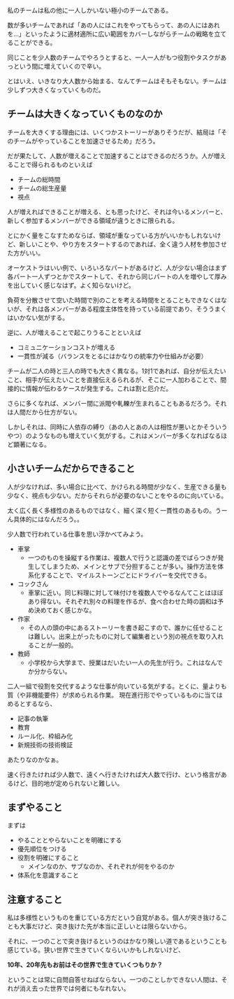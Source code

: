 私のチームは私の他に一人しかいない極小のチームである。

数が多いチームであれば「あの人にはこれをやってもらって、あの人にはあれを…」といったように適材適所に広い範囲をカバーしながらチームの戦略を立てることができる。

同じことを少人数のチームでやろうとすると、一人一人がもつ役割やタスクがあっという間に増えていくので辛い。

とはいえ、いきなり大人数から始まる、なんてチームはそもそもない。チームは少しずつ大きくなっていくものだ。

## チームは大きくなっていくものなのか

チームを大きくする理由には、いくつかストーリーがありそうだが、結局は「そのチームがやっていることを加速させるため」だろう。

だが果たして、人数が増えることで加速することはできるのだろうか。人が増えることで得られるものといえば

*   チームの総時間
*   チームの総生産量
*   視点

人が増えればできることが増える、とも思ったけど、それは今いるメンバーと、新しく参加するメンバーができる領域が違うときに限られる。

とにかく量をこなすためならば、領域が重なっている方がいいかもしれないけど、新しいことや、やり方をスタートするのであれば、全く違う人材を参加させた方がいい。

オーケストラはいい例で、いろいろなパートがあるけど、人が少ない場合はまず各パート一人ずつとかでスタートして、それから同じパートの人を増やして厚みを出していく感じなはず。よく知らないけど。

負荷を分散させて空いた時間で別のことを考える時間をとることもできなくはないが、それは各メンバーがある程度主体性を持っている前提であり、そううまくはいかない気がする。

逆に、人が増えることで起こりうることといえば

*   コミュニケーションコストが増える
*   一貫性が減る（バランスをとるにはかなりの統率力や仕組みが必要）

チームが二人の時と三人の時でも大きく異なる。1対1であれば、自分が伝えたいこと、相手が伝えたいことを直接伝えるられるが、そこに一人加わることで、間接的に情報が伝わるケースが発生する。これは割と厄介だ。

さらに多くなれば、メンバー間に派閥や軋轢が生まれることもあるだろう。それは人間だから仕方がない。

しかしそれは、同時に人依存の縛り（あの人とあの人は相性が悪いとかそういうやつ）のようなものも増えていく気がする。これはメンバーが多くなればなるほど顕著になる。

## 小さいチームだからできること

人が少なければ、多い場合に比べて、かけられる時間が少なく、生産できる量も少なく、視点も少ない。だからそれらが必要のないことをやるのに向いている。

太く広く長く多様性のあるものではなく、細く深く短く一貫性のあるもの。うーん具体的にはなんだろう。。

少人数で行われている仕事を思い浮かべてみよう。

*   車掌
    *   一つのものを操縦する作業は、複数人で行うと認識の差でばらつきが発生してしまうため、メインとサブで分担することが多い。操作方法を体系化することで、マイルストーンごとにドライバーを交代できる。
*   コックさん
    *   車掌に近い。同じ料理に対して味付けを複数人でやるなんてことはほぼあり得ない。それぞれ別々の料理を作るが、食べ合わせた時の調和は予め決めておく感じかな。
*   作家
    *   その人の頭の中にあるストーリーを書き起こすので、誰かに任せることは難しい。出来上がったものに対して編集者という別の視点を取り入れることが一般的。
*   教師
    *   小学校から大学まで、授業はだいたい一人の先生が行う。これはなんでか分からない。

二人一組で役割を交代するような仕事が向いている気がする。とくに、量よりも質（や非機能要件）が求められる作業。
現在進行形でやっているものに当てはめるとするなら、

*   記事の執筆
*   教育
*   ルール化、枠組み化
*   新規技術の技術検証

あたりなのかなぁ。

速く行きたければ少人数で、遠くへ行きたければ大人数で行け、という格言があるけど、目的地が定められないと難しい。

## まずやること

まずは

*   やることとやらないことを明確にする
*   優先順位をつける
*   役割を明確にすること
    *   メインなのか、サブなのか、それぞれが何をやるのか
*   体系化を意識すること

## 注意すること

私は多様性というものを重じている方だという自覚がある。個人が突き抜けることも大事だけど、突き抜けた先が本当に正しいとは限らないから。

それに、一つのことで突き抜けるというのはかなり険しい道であるということも感じている。狭い世界で生きていくならいいかもしれないけど、

**10年、20年先もお前はその世界で生きていくつもりか？**

ということは常に自問自答せねばならない。一つのことしかできない人間は、それが消え去った世界では何者にもなれない。

